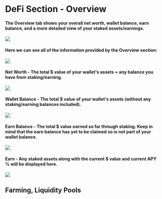 # DeFi Section - Overview

#### The Overview tab shows your overall net worth, wallet balance, earn balance, and a more detailed view of your staked assets/earnings.

![](https://shapeshift.zendesk.com/hc/article\_attachments/6922423697805/overvieww.png)

#### Here we can see all of the information provided by the Overview section:

![](https://shapeshift.zendesk.com/hc/article\_attachments/6922394503053/overview.png)

#### Net Worth - The total $ value of your wallet's assets + any balance you have from staking/earning.

![](https://shapeshift.zendesk.com/hc/article\_attachments/6922429424781/overview2.png)

#### Wallet Balance - The total $ value of your wallet's assets (without any staking/earning balances included).

![](https://shapeshift.zendesk.com/hc/article\_attachments/6922468825485/overview3.png)

#### Earn Balance - The total $ value earned so far through staking. Keep in mind that the earn balance has yet to be claimed so is not part of your wallet balance.

![](https://shapeshift.zendesk.com/hc/article\_attachments/6922524520845/overview4.png)

#### Earn - Any staked assets along with the current $ value and current APY % will be displayed here.

![](https://shapeshift.zendesk.com/hc/article\_attachments/6922549026573/overview5.png)

## Farming, Liquidity Pools
